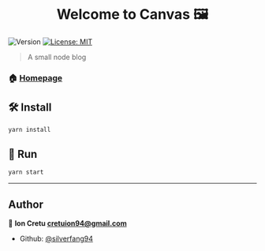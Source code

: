 <h1 align="center">Welcome to Canvas 🖼️</h1>
<p>
  <img alt="Version" src="https://img.shields.io/badge/version-0.1.0-blue.svg?cacheSeconds=2592000" />
  <a href="#" target="_blank">
    <img alt="License: MIT" src="https://img.shields.io/badge/License-MIT-yellow.svg" />
  </a>
</p>

> A small node blog

### 🏠 [Homepage](https://github.com/silverfang94/node-experiments/tree/blog)

## 🛠️ Install

```sh
yarn install
```

## 🚗 Run

```sh
yarn start
```

***

## Author

👨 **Ion Cretu <cretuion94@gmail.com>**

* Github: [@silverfang94](https://github.com/silverfang94)
